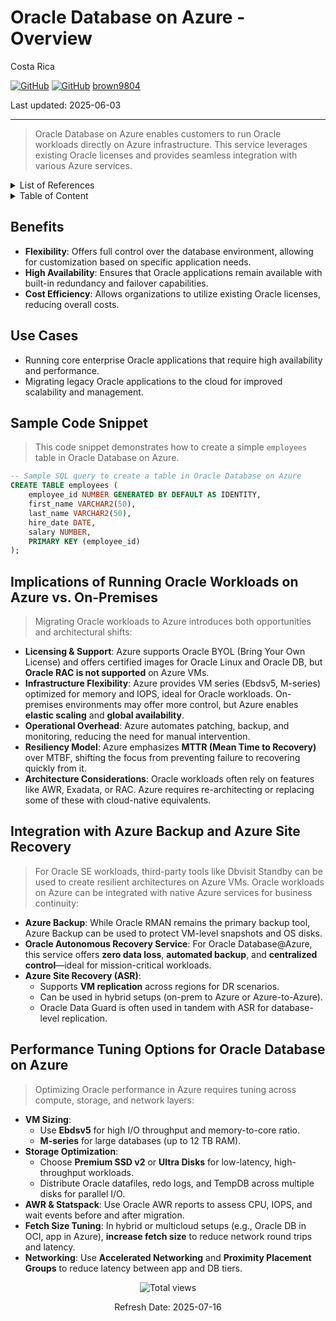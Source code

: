 # Oracle Database on Azure - Overview

Costa Rica

[![GitHub](https://badgen.net/badge/icon/github?icon=github&label)](https://github.com)
[![GitHub](https://img.shields.io/badge/--181717?logo=github&logoColor=ffffff)](https://github.com/)
[brown9804](https://github.com/brown9804)

Last updated: 2025-06-03

----------

> Oracle Database on Azure enables customers to run Oracle workloads directly on Azure infrastructure. This service leverages existing Oracle licenses and provides seamless integration with various Azure services.

<details>
<summary>List of References</summary>

- [Migrate Oracle workloads to Azure VMs](https://learn.microsoft.com/en-us/azure/virtual-machines/workloads/oracle/oracle-migration)  
- [Oracle workloads on Azure IaaS – Well-Architected Framework](https://learn.microsoft.com/en-us/azure/well-architected/oracle-iaas/get-started)  
- [Performance best practices for Oracle on Azure VMs](https://learn.microsoft.com/en-us/azure/virtual-machines/workloads/oracle/oracle-performance-best-practice)  
- [Overview of Oracle disaster recovery in Azure](https://learn.microsoft.com/en-us/azure/virtual-machines/workloads/oracle/oracle-disaster-recovery)  
- [Implement Oracle Database Autonomous Recovery Service with Oracle Database@Azure](https://docs.oracle.com/en/solutions/implement-recovery-service-db-at-azure/)  
- [Architectures for Oracle Database Enterprise Edition on Azure](https://learn.microsoft.com/en-us/azure/virtual-machines/workloads/oracle/oracle-design)  
- [Tune fetch size to optimize large query performance in Oracle Database Service for Azure](https://blogs.oracle.com/cloud-infrastructure/post/fetch-size-optimize-large-query-oracledb-azure)

</details>

<details>
<summary>Table of Content</summary>

- [Benefits](#benefits)
- [Use Cases](#use-cases)
- [Sample Code Snippet](#sample-code-snippet)
- [Implications of Running Oracle Workloads on Azure vs. On-Premises](#implications-of-running-oracle-workloads-on-azure-vs-on-premises)
- [Integration with Azure Backup and Azure Site Recovery](#integration-with-azure-backup-and-azure-site-recovery)
- [Performance Tuning Options for Oracle Database on Azure](#performance-tuning-options-for-oracle-database-on-azure)

</details>

## Benefits
- **Flexibility**: Offers full control over the database environment, allowing for customization based on specific application needs.
- **High Availability**: Ensures that Oracle applications remain available with built-in redundancy and failover capabilities.
- **Cost Efficiency**: Allows organizations to utilize existing Oracle licenses, reducing overall costs.

## Use Cases
- Running core enterprise Oracle applications that require high availability and performance.
- Migrating legacy Oracle applications to the cloud for improved scalability and management.

## Sample Code Snippet

> This code snippet demonstrates how to create a simple `employees` table in Oracle Database on Azure.

```sql
-- Sample SQL query to create a table in Oracle Database on Azure
CREATE TABLE employees (
    employee_id NUMBER GENERATED BY DEFAULT AS IDENTITY,
    first_name VARCHAR2(50),
    last_name VARCHAR2(50),
    hire_date DATE,
    salary NUMBER,
    PRIMARY KEY (employee_id)
);
```

## Implications of Running Oracle Workloads on Azure vs. On-Premises

> Migrating Oracle workloads to Azure introduces both opportunities and architectural shifts:

- **Licensing & Support**: Azure supports Oracle BYOL (Bring Your Own License) and offers certified images for Oracle Linux and Oracle DB, but **Oracle RAC is not supported** on Azure VMs.
- **Infrastructure Flexibility**: Azure provides VM series (Ebdsv5, M-series) optimized for memory and IOPS, ideal for Oracle workloads. On-premises environments may offer more control, but Azure enables **elastic scaling** and **global availability**.
- **Operational Overhead**: Azure automates patching, backup, and monitoring, reducing the need for manual intervention.
- **Resiliency Model**: Azure emphasizes **MTTR (Mean Time to Recovery)** over MTBF, shifting the focus from preventing failure to recovering quickly from it.
- **Architecture Considerations**: Oracle workloads often rely on features like AWR, Exadata, or RAC. Azure requires re-architecting or replacing some of these with cloud-native equivalents.

## Integration with Azure Backup and Azure Site Recovery

> For Oracle SE workloads, third-party tools like Dbvisit Standby can be used to create resilient architectures on Azure VMs.
> Oracle workloads on Azure can be integrated with native Azure services for business continuity:

- **Azure Backup**: While Oracle RMAN remains the primary backup tool, Azure Backup can be used to protect VM-level snapshots and OS disks.
- **Oracle Autonomous Recovery Service**: For Oracle Database@Azure, this service offers **zero data loss**, **automated backup**, and **centralized control**—ideal for mission-critical workloads.
- **Azure Site Recovery (ASR)**:
  - Supports **VM replication** across regions for DR scenarios.
  - Can be used in hybrid setups (on-prem to Azure or Azure-to-Azure).
  - Oracle Data Guard is often used in tandem with ASR for database-level replication.

## Performance Tuning Options for Oracle Database on Azure

> Optimizing Oracle performance in Azure requires tuning across compute, storage, and network layers:

- **VM Sizing**:
  - Use **Ebdsv5** for high I/O throughput and memory-to-core ratio.
  - **M-series** for large databases (up to 12 TB RAM).
- **Storage Optimization**:
  - Choose **Premium SSD v2** or **Ultra Disks** for low-latency, high-throughput workloads.
  - Distribute Oracle datafiles, redo logs, and TempDB across multiple disks for parallel I/O.
- **AWR & Statspack**: Use Oracle AWR reports to assess CPU, IOPS, and wait events before and after migration.
- **Fetch Size Tuning**: In hybrid or multicloud setups (e.g., Oracle DB in OCI, app in Azure), **increase fetch size** to reduce network round trips and latency.
- **Networking**: Use **Accelerated Networking** and **Proximity Placement Groups** to reduce latency between app and DB tiers.

<!-- START BADGE -->
<div align="center">
  <img src="https://img.shields.io/badge/Total%20views-9-limegreen" alt="Total views">
  <p>Refresh Date: 2025-07-16</p>
</div>
<!-- END BADGE -->
